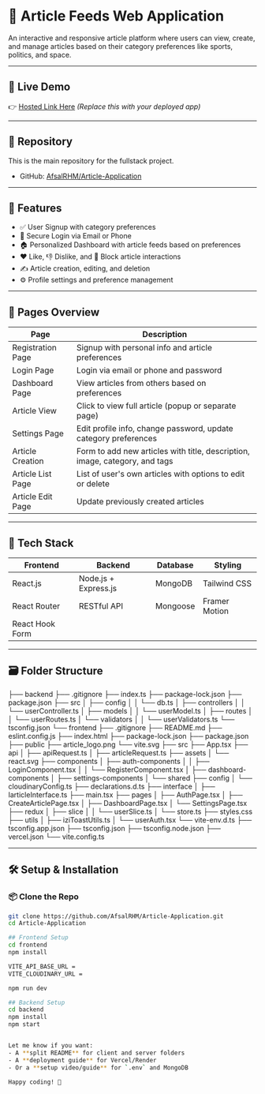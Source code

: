   # 📰 Article Feeds Web Application
  
  An interactive and responsive article platform where users can view, create, and manage articles based on their category preferences like sports, politics, and space.
  
  ---
  
  ## 🔗 Live Demo
  
  👉 [Hosted Link Here](https://article-application-eight.vercel.app) *(Replace this with your deployed app)*
  
  ---
  
  ## 📁 Repository
  
  This is the main repository for the fullstack project.
  
  - GitHub: [AfsalRHM/Article-Application](https://github.com/AfsalRHM/Article-Application)
  
  ---
  
  ## 🚀 Features
  
  - ✅ User Signup with category preferences
  - 🔐 Secure Login via Email or Phone
  - 🏠 Personalized Dashboard with article feeds based on preferences
  - ❤️ Like, 👎 Dislike, and 🚫 Block article interactions
  - ✍️ Article creation, editing, and deletion
  - ⚙️ Profile settings and preference management
  
  ---
  
  ## 🧾 Pages Overview
  
  | Page               | Description                                                                 |
  |--------------------|-----------------------------------------------------------------------------|
  | Registration Page  | Signup with personal info and article preferences                           |
  | Login Page         | Login via email or phone and password                                       |
  | Dashboard Page     | View articles from others based on preferences                              |
  | Article View       | Click to view full article (popup or separate page)                         |
  | Settings Page      | Edit profile info, change password, update category preferences             |
  | Article Creation   | Form to add new articles with title, description, image, category, and tags |
  | Article List Page  | List of user's own articles with options to edit or delete                  |
  | Article Edit Page  | Update previously created articles                                          |
  
  ---
  
  ## 🧱 Tech Stack
  
  | Frontend             | Backend                | Database     | Styling        |
  |----------------------|------------------------|--------------|----------------|
  | React.js             | Node.js + Express.js   | MongoDB      | Tailwind CSS   |
  | React Router         | RESTful API            | Mongoose     | Framer Motion  |
  | React Hook Form      |                        |              |                |
  
  ---
  
  ## 🗃️ Folder Structure
  
  ├── backend
      ├── .gitignore
      ├── index.ts
      ├── package-lock.json
      ├── package.json
      ├── src
      │   ├── config
      │   │   └── db.ts
      │   ├── controllers
      │   │   └── userController.ts
      │   ├── models
      │   │   └── userModel.ts
      │   ├── routes
      │   │   └── userRoutes.ts
      │   └── validators
      │   │   └── userValidators.ts
      └── tsconfig.json
  └── frontend
      ├── .gitignore
      ├── README.md
      ├── eslint.config.js
      ├── index.html
      ├── package-lock.json
      ├── package.json
      ├── public
          ├── article_logo.png
          └── vite.svg
      ├── src
          ├── App.tsx
          ├── api
          │   ├── apiRequest.ts
          │   ├── articleRequest.ts
          ├── assets
          │   └── react.svg
          ├── components
          │   ├── auth-components
          │   │   ├── LoginComponent.tsx
          │   │   └── RegisterComponent.tsx
          │   ├── dashboard-components
          │   ├── settings-components
          │   └── shared
          ├── config
          │   └── cloudinaryConfig.ts
          ├── declarations.d.ts
          ├── interface
          │   ├── IarticleInterface.ts
          ├── main.tsx
          ├── pages
          │   ├── AuthPage.tsx
          │   ├── CreateArticlePage.tsx
          │   ├── DashboardPage.tsx
          │   └── SettingsPage.tsx
          ├── redux
          │   ├── slice
          │   │   └── userSlice.ts
          │   └── store.ts
          ├── styles.css
          ├── utils
          │   ├── iziToastUtils.ts
          │   └── userAuth.tsx
          └── vite-env.d.ts
      ├── tsconfig.app.json
      ├── tsconfig.json
      ├── tsconfig.node.json
      ├── vercel.json
      └── vite.config.ts
  
  
  ---
  
  ## 🛠️ Setup & Installation
  
  ### 📦 Clone the Repo
  
  ```bash
  git clone https://github.com/AfsalRHM/Article-Application.git
  cd Article-Application
  
  ## Frontend Setup
  cd frontend
  npm install

  VITE_API_BASE_URL = 
  VITE_CLOUDINARY_URL =

  npm run dev
  
  ## Backend Setup
  cd backend
  npm install
  npm start
  
  
  Let me know if you want:
  - A **split README** for client and server folders
  - A **deployment guide** for Vercel/Render
  - Or a **setup video/guide** for `.env` and MongoDB
  
  Happy coding! 🚀
